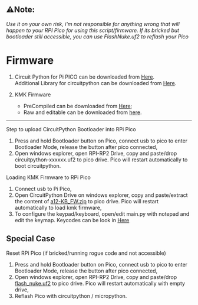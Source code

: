 ## ⚠️Note:                         
*Use it on your own risk, i'm not responsible for anything wrong that will happen to your RPI Pico for using this script/firmware. If its bricked but bootloader still accessible, you can use FlashNuke.uf2 to reflash your Pico*


# Firmware

1. Circuit Python for Pi PICO can be downloaded from [Here](https://circuitpython.org/board/raspberry_pi_pico/).  
Additional Library for circuitpython can be downloaded from [Here](https://circuitpython.org/libraries).

2. KMK Firmware
    * PreCompiled can be downloaded from [Here](https://cdn.kmkfw.io/kmk-latest.zip);
    * Raw and editable can be downloaded from [here](https://cdn.kmkfw.io/kmk-latest.unoptimized.zip). 

***

Step to upload CircuitPython Bootloader into RPi Pico
1. Press and hold Bootloader button on Pico, connect usb to pico to enter Bootloader Mode, release the button after pico connected,
2. Open windows explorer, open RPI-RP2 Drive, copy and paste/drop circuitpython-xxxxxx.uf2 to pico drive. Pico will restart automatically to boot circuitpython.

Loading KMK Firmware to RPi Pico
1. Connect usb to Pi Pico,
2. Open CircuitPython Drive on windows explorer, copy and paste/extract the content of [a12-KB_FW.zip](./a12-KB_FW.zip) to pico drive. Pico will restart automatically to load kmk firmware,
3. To configure the keypad/keyboard, open/edit main.py with notepad and edit the keymap. Keycodes can be look in [Here](https://github.com/KMKfw/kmk_firmware/blob/master/docs/keycodes.md)




## Special Case
Reset RPi Pico (if bricked/running rogue code and not accessible)
1. Press and hold Bootloader button on Pico, connect usb to pico to enter Bootloader Mode, release the button after pico connected,
2. Open windows explorer, open RPI-RP2 Drive, copy and paste/drop [flash_nuke.uf2](https://github.com/mahadi22/a12-KB/raw/main/_firmware/flash_nuke.uf2) to pico drive. Pico will restart automatically with empty drive,
3. Reflash Pico with circuitpython / micropython.
